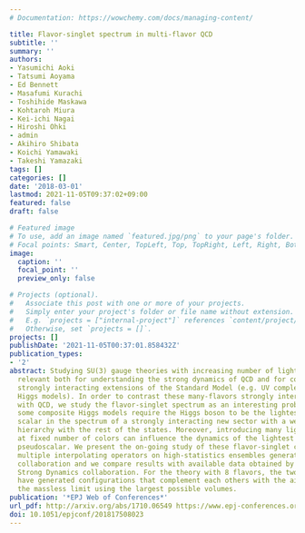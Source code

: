 ```yaml
---
# Documentation: https://wowchemy.com/docs/managing-content/

title: Flavor-singlet spectrum in multi-flavor QCD
subtitle: ''
summary: ''
authors:
- Yasumichi Aoki
- Tatsumi Aoyama
- Ed Bennett
- Masafumi Kurachi
- Toshihide Maskawa
- Kohtaroh Miura
- Kei-ichi Nagai
- Hiroshi Ohki
- admin
- Akihiro Shibata
- Koichi Yamawaki
- Takeshi Yamazaki
tags: []
categories: []
date: '2018-03-01'
lastmod: 2021-11-05T09:37:02+09:00
featured: false
draft: false

# Featured image
# To use, add an image named `featured.jpg/png` to your page's folder.
# Focal points: Smart, Center, TopLeft, Top, TopRight, Left, Right, BottomLeft, Bottom, BottomRight.
image:
  caption: ''
  focal_point: ''
  preview_only: false

# Projects (optional).
#   Associate this post with one or more of your projects.
#   Simply enter your project's folder or file name without extension.
#   E.g. `projects = ["internal-project"]` references `content/project/deep-learning/index.md`.
#   Otherwise, set `projects = []`.
projects: []
publishDate: '2021-11-05T00:37:01.858432Z'
publication_types:
- '2'
abstract: Studying SU(3) gauge theories with increasing number of light fermions is
  relevant both for understanding the strong dynamics of QCD and for constructing
  strongly interacting extensions of the Standard Model (e.g. UV completions of composite
  Higgs models). In order to contrast these many-flavors strongly interacting theories
  with QCD, we study the flavor-singlet spectrum as an interesting probe. In fact,
  some composite Higgs models require the Higgs boson to be the lightest flavor-singlet
  scalar in the spectrum of a strongly interacting new sector with a well defined
  hierarchy with the rest of the states. Moreover, introducing many light flavors
  at fixed number of colors can influence the dynamics of the lightest flavor-singlet
  pseudoscalar. We present the on-going study of these flavor-singlet channels using
  multiple interpolating operators on high-statistics ensembles generated by the LatKMI
  collaboration and we compare results with available data obtained by the Lattice
  Strong Dynamics collaboration. For the theory with 8 flavors, the two collaborations
  have generated configurations that complement each others with the aim to tackle
  the massless limit using the largest possible volumes.
publication: '*EPJ Web of Conferences*'
url_pdf: http://arxiv.org/abs/1710.06549 https://www.epj-conferences.org/10.1051/epjconf/201817508023
doi: 10.1051/epjconf/201817508023
---
```


